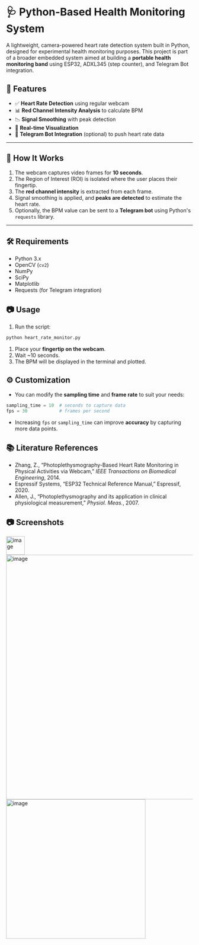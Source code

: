 # 🩺 Python-Based Health Monitoring System

A lightweight, camera-powered heart rate detection system built in Python, designed for experimental health monitoring purposes. This project is part of a broader embedded system aimed at building a **portable health monitoring band** using ESP32, ADXL345 (step counter), and Telegram Bot integration.



## 📌 Features

- ✅ **Heart Rate Detection** using regular webcam
- 📊 **Red Channel Intensity Analysis** to calculate BPM
- 📉 **Signal Smoothing** with peak detection
- 🔁 **Real-time Visualization**
- 🤖 **Telegram Bot Integration** (optional) to push heart rate data

---

## 🧠 How It Works

1. The webcam captures video frames for **10 seconds**.
2. The Region of Interest (ROI) is isolated where the user places their fingertip.
3. The **red channel intensity** is extracted from each frame.
4. Signal smoothing is applied, and **peaks are detected** to estimate the heart rate.
5. Optionally, the BPM value can be sent to a **Telegram bot** using Python's `requests` library.

---

## 🛠️ Requirements

- Python 3.x
- OpenCV (`cv2`)
- NumPy
- SciPy
- Matplotlib
- Requests (for Telegram integration)

## 📷 Usage

1. Run the script:

```bash
python heart_rate_monitor.py
```

1. Place your **fingertip on the webcam**.
2. Wait ~10 seconds.
3. The BPM will be displayed in the terminal and plotted.


## ⚙️ Customization

- You can modify the **sampling time** and **frame rate** to suit your needs:

```python
sampling_time = 10  # seconds to capture data
fps = 30            # frames per second
```

- Increasing `fps` or `sampling_time` can improve **accuracy** by capturing more data points.


## 📚 Literature References

- Zhang, Z., “Photoplethysmography-Based Heart Rate Monitoring in Physical Activities via Webcam,” *IEEE Transactions on Biomedical Engineering*, 2014.
- Espressif Systems, “ESP32 Technical Reference Manual,” Espressif, 2020.
- Allen, J., “Photoplethysmography and its application in clinical physiological measurement,” *Physiol. Meas.*, 2007.


## 📷 Screenshots
<img width="50" alt="image" src="https://github.com/user-attachments/assets/f4398cb0-dcf3-4be7-a96a-0491a061a92c" />
<img width="660" alt="image" src="https://github.com/user-attachments/assets/1e632fcc-22d9-4e23-91d1-7101c96d5682" />
<img width="376" alt="image" src="https://github.com/user-attachments/assets/1ffeef5b-af1e-4d2a-96a2-ed40eeb3c277" />

